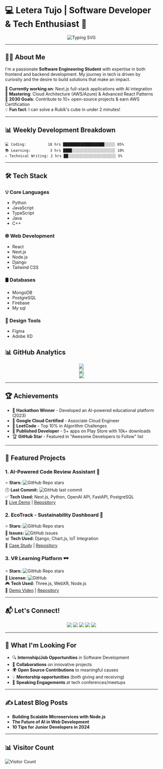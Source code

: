 # 💻 Letera Tujo | Software Developer & Tech Enthusiast 🚀

<div align="center">
  <img src="https://readme-typing-svg.herokuapp.com?font=Righteous&size=40&duration=4000&color=38BDF8&center=true&vCenter=true&width=800&lines=👋;Welcome+to+my+GitHub+Profile!;Software+Engineer+⚡;Full-Stack+Developer+💻;Tech+Innovator+✨" alt="Typing SVG" />
  
</div>

---

## 👨‍💻 About Me

I'm a passionate **Software Engineering Student** with expertise in both frontend and backend development. My journey in tech is driven by curiosity and the desire to build solutions that make an impact.

🔭 **Currently working on**: Next.js full-stack applications with AI integration  
🌱 **Mastering**: Cloud Architecture (AWS/Azure) & Advanced React Patterns  
🎯 **2030 Goals**: Contribute to 10+ open-source projects & earn AWS Certification  
💡 **Fun fact**: I can solve a Rubik's cube in under 2 minutes!  

---

## 📊 Weekly Development Breakdown

```text
💻 Coding:          18 hrs ███████████████████░░░░░ 85% 
📚 Learning:         3 hrs ████░░░░░░░░░░░░░░░░░░░░ 10% 
✍️ Technical Writing: 2 hrs ██░░░░░░░░░░░░░░░░░░░░░░ 5%
```

---

## 🛠 Tech Stack

### 💡 Core Languages
- Python  
- JavaScript  
- TypeScript  
- Java  
- C++  

### 🌐 Web Development
- React  
- Next.js  
- Node.js  
- Django  
- Tailwind CSS  

### 🛢 Databases
- MongoDB  
- PostgreSQL  
- Firebase  
- My sql
### 🎨 Design Tools
- Figma  
- Adobe XD  
## 📊 GitHub Analytics

<div align="center">
  <img src="https://github-readme-stats.vercel.app/api?username=letera1&show_icons=true&theme=tokyonight" />
  <br>
  <img src="https://github-readme-stats.vercel.app/api/top-langs/?username=letera1&layout=compact&theme=tokyonight" />
  <br>
  <img src="https://github-readme-streak-stats.herokuapp.com/?user=letera1&theme=tokyonight" />
</div>

---

## 🏆 Achievements

- 🥇 **Hackathon Winner** - Developed an AI-powered educational platform (2023)  
- 📜 **Google Cloud Certified** - Associate Cloud Engineer  
- 🏅 **LeetCode** - Top 10% in Algorithm Challenges  
- 🚀 **Published Developer** - 5+ apps on Play Store with 10k+ downloads  
- 🏆 **GitHub Star** - Featured in "Awesome Developers to Follow" list  

---

## 🌟 Featured Projects

### 1. AI-Powered Code Review Assistant 🤖
⭐ **Stars:** ![GitHub Repo stars](https://img.shields.io/github/stars/letera1/ai-code-review?style=social)  
🕒 **Last Commit:** ![GitHub last commit](https://img.shields.io/github/last-commit/letera1/ai-code-review)  
✅ **Tech Used:** Next.js, Python, OpenAI API, FastAPI, PostgreSQL  
🔗 [Live Demo](#) | [Repository](#)  

### 2. EcoTrack - Sustainability Dashboard 🌱
⭐ **Stars:** ![GitHub Repo stars](https://img.shields.io/github/stars/letera1/ecotrack?style=social)  
🐞 **Issues:** ![GitHub issues](https://img.shields.io/github/issues/letera1/ecotrack)  
📊 **Tech Used:** Django, Chart.js, IoT Integration  
🔗 [Case Study](#) | [Repository](#)  

### 3. VR Learning Platform 🕶️
⭐ **Stars:** ![GitHub Repo stars](https://img.shields.io/github/stars/letera1/vr-learning?style=social)  
📜 **License:** ![GitHub](https://img.shields.io/github/license/letera1/vr-learning)  
🎮 **Tech Used:** Three.js, WebXR, Node.js  
🔗 [Demo Video](#) | [Repository](#)  

---

## 📬 Let's Connect!

<div align="center">
  <a href="https://www.linkedin.com/in/letera1/" target="_blank"><img src="https://img.shields.io/badge/LinkedIn-blue?style=for-the-badge&logo=linkedin" /></a>
  <a href="https://twitter.com/letera1" target="_blank"><img src="https://img.shields.io/badge/Twitter-%231DA1F2.svg?style=for-the-badge&logo=twitter&logoColor=white" /></a>
  <a href="#" target="_blank"><img src="https://img.shields.io/badge/Portfolio-%23000000.svg?style=for-the-badge&logo=vercel&logoColor=white" /></a>
  <a href="mailto:leteratujo890@gmail.com"><img src="https://img.shields.io/badge/Email-D14836?style=for-the-badge&logo=gmail&logoColor=white" /></a>
  <a href="https://dev.to/letera1" target="_blank"><img src="https://img.shields.io/badge/Dev.to-black?style=for-the-badge&logo=dev.to&logoColor=white" /></a>
</div>

---

## 🎯 What I'm Looking For

- 🔍 **Internship/Job Opportunities** in Software Development  
- 🤝 **Collaborations** on innovative projects  
- 🌍 **Open Source Contributions** to meaningful causes  
- 💡 **Mentorship opportunities** (both giving and receiving)  
- 📢 **Speaking Engagements** at tech conferences/meetups  

---

## ✍️ Latest Blog Posts

<!-- BLOG-POST-LIST:START -->
- **Building Scalable Microservices with Node.js**  
- **The Future of AI in Web Development**  
- **10 Tips for Junior Developers in 2024**  
<!-- BLOG-POST-LIST:END -->

---

## 📊 Visitor Count

![Visitor Count](https://visitor-badge.laobi.icu/badge?page_id=letera1.letera1)

